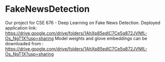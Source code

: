 # FakeNewsDetection

Our project for CSE 676 - Deep Learning on Fake News Detection.
Deployed application link: https://drive.google.com/drive/folders/1AhXp85edIC7Ce5q872JVNfL-Os_NgT1X?usp=sharing
Model weights and glove embeddings can be downloaded from : https://drive.google.com/drive/folders/1AhXp85edIC7Ce5q872JVNfL-Os_NgT1X?usp=sharing

